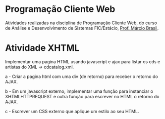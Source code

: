 Programação Cliente Web
=======================

Atividades realizadas na disciplina de Programação Cliente Web, do curso de Análise e Desenvolvimento de Sistemas FIC/Estácio, [Prof. Márcio Brasil](https://github.com/mbrasilce).

Atividade XHTML
===============

Implementar uma pagina HTML usando javascript e ajax para listar os cds e artistas do XML -> cdcatalog.xml.

a - Criar a pagina html com uma div (de retorno) para receber o retorno do AJAX.

b - Em um javascript externo, implementar uma função para instanciar o XHTMLHTTPREQUEST e outra função para escrever no HTML o retorno do AJAX.

c - Escrever um CSS externo que aplique um estilo ao seu HTML.
